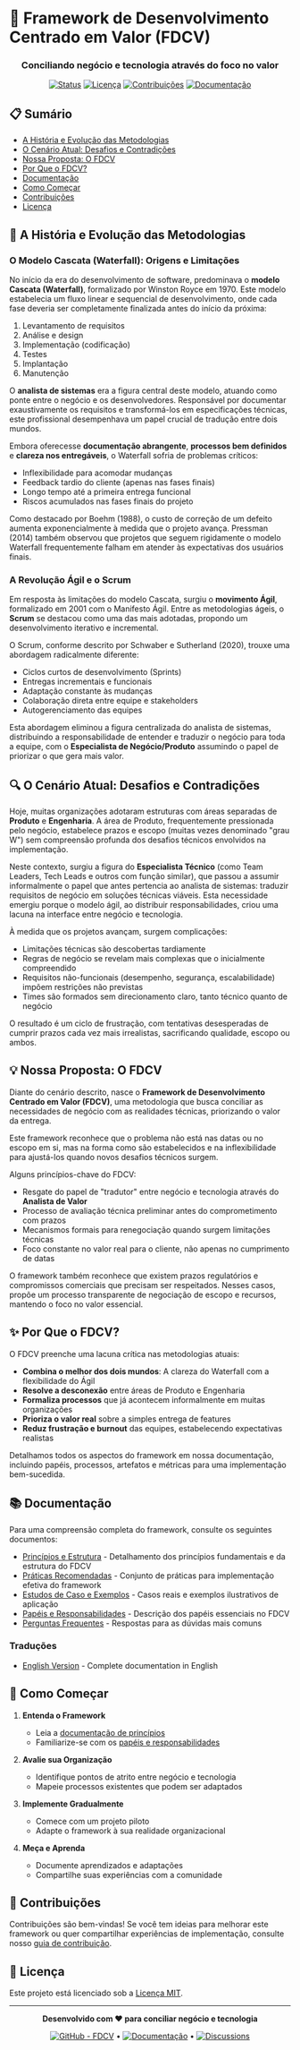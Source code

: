 # 🔄 Framework de Desenvolvimento Centrado em Valor (FDCV)

<div align="center">
  
  ### Conciliando negócio e tecnologia através do foco no valor

  [![Status](https://img.shields.io/badge/Status-Em%20Desenvolvimento-yellow)](https://github.com/seu-usuario/fdcv)
  [![Licença](https://img.shields.io/badge/Licença-MIT-blue)](LICENSE)
  [![Contribuições](https://img.shields.io/badge/Contribuições-Bem--vindas-brightgreen)](CONTRIBUTING.md)
  [![Documentação](https://img.shields.io/badge/Docs-Em%20Construção-orange)](docs/)
  
</div>

## 📋 Sumário

- [A História e Evolução das Metodologias](#-a-história-e-evolução-das-metodologias)
- [O Cenário Atual: Desafios e Contradições](#-o-cenário-atual-desafios-e-contradições)
- [Nossa Proposta: O FDCV](#-nossa-proposta-o-fdcv)
- [Por Que o FDCV?](#-por-que-o-fdcv)
- [Documentação](#-documentação)
- [Como Começar](#-como-começar)
- [Contribuições](#-contribuições)
- [Licença](#-licença)

## 📜 A História e Evolução das Metodologias

### O Modelo Cascata (Waterfall): Origens e Limitações

No início da era do desenvolvimento de software, predominava o **modelo Cascata (Waterfall)**, formalizado por Winston Royce em 1970. Este modelo estabelecia um fluxo linear e sequencial de desenvolvimento, onde cada fase deveria ser completamente finalizada antes do início da próxima:

1. Levantamento de requisitos
2. Análise e design
3. Implementação (codificação)
4. Testes
5. Implantação
6. Manutenção

O **analista de sistemas** era a figura central deste modelo, atuando como ponte entre o negócio e os desenvolvedores. Responsável por documentar exaustivamente os requisitos e transformá-los em especificações técnicas, este profissional desempenhava um papel crucial de tradução entre dois mundos.

Embora oferecesse **documentação abrangente**, **processos bem definidos** e **clareza nos entregáveis**, o Waterfall sofria de problemas críticos:

- Inflexibilidade para acomodar mudanças
- Feedback tardio do cliente (apenas nas fases finais)
- Longo tempo até a primeira entrega funcional
- Riscos acumulados nas fases finais do projeto

Como destacado por Boehm (1988), o custo de correção de um defeito aumenta exponencialmente à medida que o projeto avança. Pressman (2014) também observou que projetos que seguem rigidamente o modelo Waterfall frequentemente falham em atender às expectativas dos usuários finais.

### A Revolução Ágil e o Scrum

Em resposta às limitações do modelo Cascata, surgiu o **movimento Ágil**, formalizado em 2001 com o Manifesto Ágil. Entre as metodologias ágeis, o **Scrum** se destacou como uma das mais adotadas, propondo um desenvolvimento iterativo e incremental.

O Scrum, conforme descrito por Schwaber e Sutherland (2020), trouxe uma abordagem radicalmente diferente:

- Ciclos curtos de desenvolvimento (Sprints)
- Entregas incrementais e funcionais
- Adaptação constante às mudanças
- Colaboração direta entre equipe e stakeholders
- Autogerenciamento das equipes

Esta abordagem eliminou a figura centralizada do analista de sistemas, distribuindo a responsabilidade de entender e traduzir o negócio para toda a equipe, com o **Especialista de Negócio/Produto** assumindo o papel de priorizar o que gera mais valor.

## 🔍 O Cenário Atual: Desafios e Contradições

Hoje, muitas organizações adotaram estruturas com áreas separadas de **Produto** e **Engenharia**. A área de Produto, frequentemente pressionada pelo negócio, estabelece prazos e escopo (muitas vezes denominado "grau W") sem compreensão profunda dos desafios técnicos envolvidos na implementação.

Neste contexto, surgiu a figura do **Especialista Técnico** (como Team Leaders, Tech Leads e outros com função similar), que passou a assumir informalmente o papel que antes pertencia ao analista de sistemas: traduzir requisitos de negócio em soluções técnicas viáveis. Esta necessidade emergiu porque o modelo ágil, ao distribuir responsabilidades, criou uma lacuna na interface entre negócio e tecnologia.

À medida que os projetos avançam, surgem complicações:

- Limitações técnicas são descobertas tardiamente
- Regras de negócio se revelam mais complexas que o inicialmente compreendido
- Requisitos não-funcionais (desempenho, segurança, escalabilidade) impõem restrições não previstas
- Times são formados sem direcionamento claro, tanto técnico quanto de negócio

O resultado é um ciclo de frustração, com tentativas desesperadas de cumprir prazos cada vez mais irrealistas, sacrificando qualidade, escopo ou ambos.

## 💡 Nossa Proposta: O FDCV

Diante do cenário descrito, nasce o **Framework de Desenvolvimento Centrado em Valor (FDCV)**, uma metodologia que busca conciliar as necessidades de negócio com as realidades técnicas, priorizando o valor da entrega.

Este framework reconhece que o problema não está nas datas ou no escopo em si, mas na forma como são estabelecidos e na inflexibilidade para ajustá-los quando novos desafios técnicos surgem.

Alguns princípios-chave do FDCV:

- Resgate do papel de "tradutor" entre negócio e tecnologia através do **Analista de Valor**
- Processo de avaliação técnica preliminar antes do comprometimento com prazos
- Mecanismos formais para renegociação quando surgem limitações técnicas
- Foco constante no valor real para o cliente, não apenas no cumprimento de datas

O framework também reconhece que existem prazos regulatórios e compromissos comerciais que precisam ser respeitados. Nesses casos, propõe um processo transparente de negociação de escopo e recursos, mantendo o foco no valor essencial.

## ✨ Por Que o FDCV?

O FDCV preenche uma lacuna crítica nas metodologias atuais:

- **Combina o melhor dos dois mundos**: A clareza do Waterfall com a flexibilidade do Ágil
- **Resolve a desconexão** entre áreas de Produto e Engenharia
- **Formaliza processos** que já acontecem informalmente em muitas organizações
- **Prioriza o valor real** sobre a simples entrega de features
- **Reduz frustração e burnout** das equipes, estabelecendo expectativas realistas

Detalhamos todos os aspectos do framework em nossa documentação, incluindo papéis, processos, artefatos e métricas para uma implementação bem-sucedida.

## 📚 Documentação

Para uma compreensão completa do framework, consulte os seguintes documentos:

- [Princípios e Estrutura](/deliver-value-methodology/pt/principles.md) - Detalhamento dos princípios fundamentais e da estrutura do FDCV
- [Práticas Recomendadas](/deliver-value-methodology/pt/practices.md) - Conjunto de práticas para implementação efetiva do framework
- [Estudos de Caso e Exemplos](/deliver-value-methodology/pt/case-studies.md) - Casos reais e exemplos ilustrativos de aplicação
- [Papéis e Responsabilidades](/deliver-value-methodology/docs/ROLES.md) - Descrição dos papéis essenciais no FDCV
- [Perguntas Frequentes](/deliver-value-methodology/pt/faq.md) - Respostas para as dúvidas mais comuns

### Traduções

- [English Version](/translations/README.en.md) - Complete documentation in English

## 🚦 Como Começar

1. **Entenda o Framework**
   - Leia a [documentação de princípios](/deliver-value-methodology/pt/principles.md)
   - Familiarize-se com os [papéis e responsabilidades](/deliver-value-methodology/docs/ROLES.md)

2. **Avalie sua Organização**
   - Identifique pontos de atrito entre negócio e tecnologia
   - Mapeie processos existentes que podem ser adaptados

3. **Implemente Gradualmente**
   - Comece com um projeto piloto
   - Adapte o framework à sua realidade organizacional

4. **Meça e Aprenda**
   - Documente aprendizados e adaptações
   - Compartilhe suas experiências com a comunidade

## 👐 Contribuições

Contribuições são bem-vindas! Se você tem ideias para melhorar este framework ou quer compartilhar experiências de implementação, consulte nosso [guia de contribuição](CONTRIBUTING.md).

## 📄 Licença

Este projeto está licenciado sob a [Licença MIT](LICENSE).

---

<div align="center">
  
  **Desenvolvido com ❤️ para conciliar negócio e tecnologia**
  
  <a href="https://github.com/seu-usuario/fdcv"><img src="https://img.shields.io/badge/GitHub-FDCV-2ea44f" alt="GitHub - FDCV"></a> • 
  <a href="https://github.com/seu-usuario/fdcv/wiki"><img src="https://img.shields.io/badge/Wiki-Documentação-blue" alt="Documentação"></a> • 
  <a href="https://github.com/seu-usuario/fdcv/discussions"><img src="https://img.shields.io/badge/Discussions-Participe-orange" alt="Discussions"></a>
  
</div>
